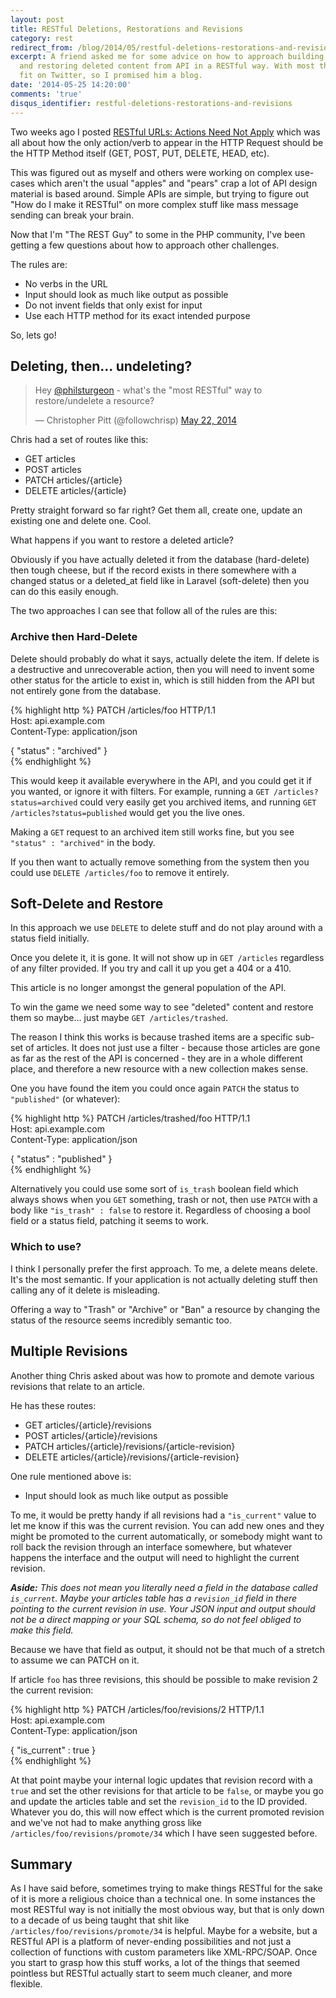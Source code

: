 ```yaml
---
layout: post
title: RESTful Deletions, Restorations and Revisions
category: rest
redirect_from: /blog/2014/05/restful-deletions-restorations-and-revisions/
excerpt: A friend asked me for some advice on how to approach building article revisions
  and restoring deleted content from API in a RESTful way. With most things, it didn't
  fit on Twitter, so I promised him a blog. 
date: '2014-05-25 14:20:00'
comments: 'true'
disqus_identifier: restful-deletions-restorations-and-revisions
---
```


Two weeks ago I posted [RESTful URLs: Actions Need Not Apply](/blog/2014/05/restful-urls-actions-need-not-apply) which was all about how the only action/verb to appear in the HTTP Request should be the HTTP Method itself (GET, POST, PUT, DELETE, HEAD, etc). 

This was figured out as myself and others were working on complex use-cases which aren't the usual "apples" and "pears" crap a lot of API design material is based around. Simple APIs are simple, but trying to figure out "How do I make it RESTful" on more complex stuff like mass message sending can break your brain. 

Now that I'm "The REST Guy" to some in the PHP community, I've been getting a few questions about how to approach other challenges.

The rules are: 

* No verbs in the URL
* Input should look as much like output as possible
* Do not invent fields that only exist for input
* Use each HTTP method for its exact intended purpose

So, lets go!

## Deleting, then... undeleting?

<blockquote class="twitter-tweet" lang="en"><p>Hey <a href="https://twitter.com/philsturgeon">@philsturgeon</a> - what&#39;s the &quot;most RESTful&quot; way to restore/undelete a resource?</p>&mdash; Christopher Pitt (@followchrisp) <a href="https://twitter.com/followchrisp/statuses/469477939101597696">May 22, 2014</a></blockquote>
<script async src="//platform.twitter.com/widgets.js" charset="utf-8"></script>

Chris had a set of routes like this:

* GET articles
* POST articles
* PATCH articles/{article}
* DELETE articles/{article}

Pretty straight forward so far right? Get them all, create one, update an existing one and delete one. Cool.

What happens if you want to restore a deleted article? 

Obviously if you have actually deleted it from the database (hard-delete) then tough cheese, but if the record exists in there somewhere
with a changed status or a deleted_at field like in Laravel (soft-delete) then you can do this easily enough.

The two approaches I can see that follow all of the rules are this:

### Archive then Hard-Delete

Delete should probably do what it says, actually delete the item. If delete is a destructive and unrecoverable action, then you will need to invent some other status for the article to exist in, which is still hidden from the API but not entirely gone from the database. 

{% highlight http %}
PATCH /articles/foo HTTP/1.1  
Host: api.example.com  
Content-Type: application/json  

{ "status" : "archived" }  
{% endhighlight %}

This would keep it available everywhere in the API, and you could get it if you wanted, or ignore it with filters. For example, running a `GET /articles?status=archived` could very easily get you archived items, and running `GET /articles?status=published` would get you the live ones.

Making a `GET` request to an archived item still works fine, but you see `"status" : "archived"` in the body. 

If you then want to actually remove something from the system then you could use `DELETE /articles/foo` to remove it entirely.


## Soft-Delete and Restore

In this approach we use `DELETE` to delete stuff and do not play around with a status field initially. 

Once you delete it, it is gone. It will not show up in `GET /articles` regardless of any filter provided. If you try and call it up you get a 404 or a 410.

This article is no longer amongst the general population of the API. 

To win the game we need some way to see "deleted" content and restore them so maybe... just maybe `GET /articles/trashed`. 

The reason I think this works is because trashed items are a specific sub-set of articles. It does not just use a filter - because those articles are gone as far as the rest of the API is concerned - they are in a whole different place, and therefore a new resource with a new collection makes sense.

One you have found the item you could once again `PATCH` the status to `"published"` (or whatever):

{% highlight http %}
PATCH /articles/trashed/foo HTTP/1.1  
Host: api.example.com  
Content-Type: application/json  

{ "status" : "published" }  
{% endhighlight %}

Alternatively you could use some sort of `is_trash` boolean field which always shows when you `GET` something, trash or not, then use `PATCH` with a body like `"is_trash" : false` to restore it. Regardless of choosing a bool field or a status field, patching it seems to work.

### Which to use?

I think I personally prefer the first approach. To me, a delete means delete. It's the most semantic. If your application is not actually deleting stuff then calling any of it delete is misleading.

Offering a way to "Trash" or "Archive" or "Ban" a resource by changing the status of the resource seems incredibly semantic too.


## Multiple Revisions

Another thing Chris asked about was how to promote and demote various revisions that relate to an article. 

He has these routes:

* GET articles/{article}/revisions
* POST articles/{article}/revisions
* PATCH articles/{article}/revisions/{article-revision}
* DELETE articles/{article}/revisions/{article-revision}

One rule mentioned above is:

* Input should look as much like output as possible

To me, it would be pretty handy if all revisions had a `"is_current"` value to let me know if this was the current revision. You can 
add new ones and they might be promoted to the current automatically, or somebody might want to roll back the revision through an interface somewhere, but whatever happens the interface and the output will need to highlight the current revision. 

_**Aside:** This does not mean you literally need a field in the database called `is_current`. Maybe your articles table has a `revision_id` field in there pointing to the current revision in use. Your JSON input and output should not be a direct mapping or your SQL schema, so do not feel obliged to make this field._

Because we have that field as output, it should not be that much of a stretch to assume we can PATCH on it. 

If article `foo` has three revisions, this should be possible to make revision 2 the current revision:

{% highlight http %}
PATCH /articles/foo/revisions/2 HTTP/1.1  
Host: api.example.com  
Content-Type: application/json  

{ "is_current" : true }  
{% endhighlight %}

At that point maybe your internal logic updates that revision record with a `true` and set the other revisions for that article to be `false`, or maybe you go and update the articles table and set the `revision_id` to the ID provided. Whatever you do, this will now effect which is the current promoted revision and we've not had to make anything gross like `/articles/foo/revisions/promote/34` which I have seen suggested before.

## Summary

As I have said before, sometimes trying to make things RESTful for the sake of it is more a religious choice than a technical one. In some instances the most RESTful way is not initially the most obvious way, but that is only down to a decade of us being taught that shit like `/articles/foo/revisions/promote/34` is helpful. Maybe for a website, but a RESTful API is a platform of never-ending possibilities and not just a collection of functions with custom parameters like XML-RPC/SOAP. Once you start to grasp how this stuff works, a lot of the things that seemed pointless but RESTful actually start to seem much cleaner, and more flexible.